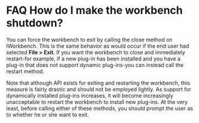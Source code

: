 

FAQ How do I make the workbench shutdown?
=========================================

You can force the workbench to exit by calling the close method on IWorkbench. This is the same behavior as would occur if the end user had selected **File > Exit**. If you want the workbench to close and immediately restart-for example, if a new plug-in has been installed and you have a plug-in that does not support dynamic plug-ins-you can instead call the restart method.

Note that although API exists for exiting and restarting the workbench, this measure is fairly drastic and should not be employed lightly. As support for dynamically installed plug-ins increases, it will become increasingly unacceptable to restart the workbench to install new plug-ins. At the very least, before calling either of these methods, you should prompt the user as to whether he or she want to exit.

